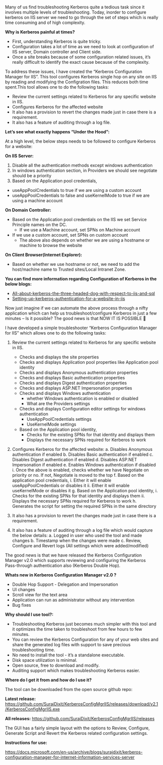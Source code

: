 Many of us find troubleshooting Kerberos quite a tedious task since it involves multiple levels of troubleshooting. Today, inorder to configure kerberos on IIS server we need to go through the set of steps which is really time consuming and of high complexity.

<b>Why is Kerberos painful at times?</b>

<ul>
<li>First, understanding Kerberos is quite tricky.</li>
<li>Configuration takes a lot of time as we need to look at configuration of IIS server, Domain controller and Client side.</li>
<li>Once a site breaks because of some configuration related issues, it’s really difficult to identify the exact cause because of the complexity.</li>
</ul>

To address these issues, I have created the “Kerberos Configuration Manager for IIS”. This tool configures Kerberos single hop on any site on IIS by reading and modifying the Configration files. This reduces both time spent.This tool allows one to do the following tasks:

<ul>
<li>Review the current settings related to Kerberos for any specific website in IIS.</li>
<li>Configures Kerberos for the affected website</li>
<li>It also has a provision to revert the changes made just in case there is a requirement.</li>
<li>It also has a feature of auditing through a log file.</li>
</ul>

**Let’s see what exactly happens “Under the Hood”:**

At a high level, the below steps needs to be followed to configure Kerberos for a website:

**On IIS Server:**

1.	Disable all the authentication methods except windows authentication
2.	In windows authentication section, in Providers we should see negotiate should be a priority
3.	Based on the Application pool credentials,
  - useAppPoolCredentials to true if we are using a custom account
  - useAppPoolCredentials to false and useKernelMode to true if we are using a machine account

**On Domain Controller:**

  - Based on the Application pool credentials on the IIS we set Service Principle names on the DC.
    - If we use a Machine account, set SPNs on Machine account
  - If we use a custom account, set SPNs on custom account
    - The above also depends on whether we are using a hostname or machine to browse the website

**On Client Browser(Internet Explorer):**

- Based on whether we use hostname or not, we need to add the host/machine name to Trusted sites/Local Intranet Zone.

**You can find more information regarding Configuration of Kerberos in the below blogs:**

- [All-about-kerberos-the-three-headed-dog-with-respect-to-iis-and-sql](https://blogs.msdn.microsoft.com/chiranth/2013/09/20/all-about-kerberos-the-three-headed-dog-with-respect-to-iis-and-sql/)
- [Setting-up-kerberos-authentication-for-a-website-in-iis](https://blogs.msdn.microsoft.com/chiranth/2014/04/17/setting-up-kerberos-authentication-for-a-website-in-iis/)


Now just imagine if we can automate the above process through a nifty application which can help us troubleshoot/configure Kerberos in just a few minutes – Is it possible? The good news is that NOW IT IS POSSIBLE 

I have developed a simple troubleshooter “Kerberos Configuration Manager for IIS” which allows one to do the following tasks:

1. Review the current settings related to Kerberos for any specific website in IIS. 
      - Checks and displays the site properties
      - Checks and displays Application pool properties like Application pool identity
      - Checks and displays Anonymous authentication properties
      - Checks and displays Basic authentication properties
      - Checks and displays Digest authentication properties
      - Checks and displays ASP.NET Impersonation properties
      - Checks and displays Windows authentication
        * whether Windows authentication is enabled or disabled
        * What are the Providers settings
      - Checks and displays Configuration editor settings for windows authentication
        * UseAppPoolCredentials settings 
        * UseKernelMode settings
      - Based on the Application pool identity, 
        * Checks for the existing SPNs for that identity and displays them
        * Displays the necessary SPNs required for Kerberos to work 

2.	Configures Kerberos for the affected website:
a.	Disables Anonymous authentication if enabled
b.	Disables Basic authentication if enabled
c.	Disables Digest authentication if enabled
d.	Disables ASP.NET Impersonation if enabled
e.	Enables Windows authentication if disabled
i.	Once the above is enabled, checks whether we have Negotiate on priority or no. If not, Negotiate is moved to the top
f.	Based on the application pool credentials,
i.	Either it will enable useAppPoolCredentials or disables it
ii.	Either it will enable useKernelMode or disables it
g.	Based on the Application pool identity, 
i.	Checks for the existing SPNs for that identity and displays them
ii.	Displays the necessary SPNs required for Kerberos to work 
h.	Generates the script for setting the required SPNs in the same directory

3.	It also has a provision to revert the changes made just in case there is a requirement.

4.	It also has a feature of auditing through a log file which would capture the below details:
a.	Logged in user who used the tool and made changes
b.	Timestamp when the changes were made
c.	Review, Configure and Revert logs (All settings which were added/modified)

The good news is that we have released the Kerberos Configuration Manager v2.0 which supports reviewing and configuring the Kerberos Pass-through authentication also (Kerberos Double Hop).

**Whats new in Kerberos Configuration Manager v2.0 ?**

- Double Hop Support - Delegation and Impersonation
- UI changes
- Scroll view for the text area
- Application can run as administrator without any intervention
- Bug fixes

**Why should I use tool?:**

- Troubleshooting Kerberos just becomes much simpler with this tool and it optimizes the time taken to troubleshoot from few hours to few minutes.
- You can review the Kerberos Configuration for any of your web sites and share the generated log files with support to save precious troubleshooting time.
- No need to install the tool -  it’s a standalone executable.
- Disk space utilization is minimal.
- Open source, free to download and modify.
- Auditing support which makes troubleshooting Kerberos easier.

**Where do I get it from and how do I use it?**

The tool can be downloaded from the open source github repo:

**Latest release:**  https://github.com/SurajDixit/KerberosConfigMgrIIS/releases/download/v2.1/KerberosConfigMgrIIS.exe

**All releases:**  https://github.com/SurajDixit/KerberosConfigMgrIIS/releases

The GUI has a fairly simple layout with the options to Review, Configure, Generate Script and Revert the Kerberos related configuration settings.

**Instructions for use:**

https://docs.microsoft.com/en-us/archive/blogs/surajdixit/kerberos-configuration-manager-for-internet-information-services-server
